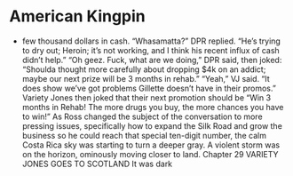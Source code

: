 # American Kingpin

- few thousand dollars in cash. “Whasamatta?” DPR replied. “He’s trying to dry out; Heroin; it’s not working, and I think his recent influx of cash didn’t help.” “Oh geez. Fuck, what are we doing,” DPR said, then joked: “Shoulda thought more carefully about dropping $4k on an addict; maybe our next prize will be 3 months in rehab.” “Yeah,” VJ said. “It does show we’ve got problems Gillette doesn’t have in their promos.” Variety Jones then joked that their next promotion should be “Win 3 months in Rehab! The more drugs you buy, the more chances you have to win!” As Ross changed the subject of the conversation to more pressing issues, specifically how to expand the Silk Road and grow the business so he could reach that special ten-digit number, the calm Costa Rica sky was starting to turn a deeper gray. A violent storm was on the horizon, ominously moving closer to land. Chapter 29 VARIETY JONES GOES TO SCOTLAND It was dark


